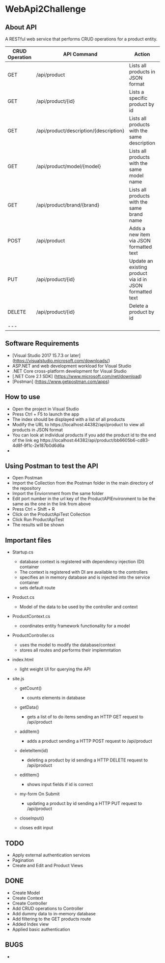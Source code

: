 ﻿# WebApi2Challenge

## About API
A RESTful web service that performs CRUD operations for a product entity.

| CRUD Operation | API Command | Action | Complete |
| -------------- | ----------- | ------ | -------- |
| GET | /api/product | Lists all products in JSON format | - [x] |
| GET | /api/product/{id} | Lists a specific product by id | - [x] |
| GET | /api/product/description/{description} | Lists all products with the same description | - [x] |
| GET | /api/product/model/{model} | Lists all products with the same model name | - [x] |
| GET | /api/product/brand/{brand} | Lists all products with the same brand name | - [x] |
| POST | /api/product | Adds a new item via JSON formatted text | - [x] |
| PUT | /api/product/{id} | Update an existing product via id in JSON formatted text | - [x] |
| DELETE | /api/product/{id} | Delete a product by id | - [x] |
| --- |


## Software Requirements
* [Visual Studio 2017 15.7.3 or later] (https://visualstudio.microsoft.com/downloads/)
* ASP.NET and web development workload for Visual Studio
* .NET Core cross-platform development for Visual Studio
* [.NET Core 2.1 SDK] (https://www.microsoft.com/net/download)
* [Postman] (https://www.getpostman.com/apps)

## How to use
* Open the project in Visual Studio
* Press Ctrl + F5 to launch the app
* The index should be displayed with a list of all products
* Modify the URL to https://localhost:44382/api/product to view all products in JSON format
* You can look at individual products if you add the product id to the end of the link eg https://localhost:44382/api/product/bb6605b6-cd83-4d8f-9f1c-2e187b0d6d6a 
* 

## Using Postman to test the API
* Open Postman
* Import the Collection from the Postman folder in the main directory of the repository
* Import the Enviornment from the same folder
* Edit port number in the url key of the ProductAPIEnvironment to be the same as the one in the link from above
* Press Ctrl + Shift + R
* Click on the ProductApiTest Collection
* Click Run ProductApiTest
* The results will be shown

## Important files
* Startup.cs
	* database context is registered with dependency injection (DI) container
	* The context is registered with DI are available to the controllers
	* specifies an in memory database and is injected into the service container
	* sets default route

* Product.cs
	* Model of the data to be used by the controller and context

* ProductContext.cs
	* coordinates entity framework functionality for a model

* ProductController.cs
	* uses the model to modify the database/context 
	* stores all routes and performs their implemntation

* index.html
	* light weight UI for querying the API

* site.js
	* getCount()
		* counts elements in database
	* getData()
		* gets a list of to do items sending an HTTP GET request to /api/product
	* addItem()
		* adds a product sending a HTTP POST request to /api/product

	* deleteItem(id)
		* deleting a product by id sending a HTTP DELETE request to /api/product
	* editItem()
		* shows input fields if id is correct
	* my-form On Submit
		* updating a product by id sending a HTTP PUT request to /api/product
	* closeInput()
	 * closes edit input

## TODO
* Apply external authentication services
* Pagination
* Create and Edit and Product Views

## DONE
* Create Model
* Create Context
* Create Controller
* Add CRUD operations to Controller
* Add dummy data to in-memory database
* Add filtering to the GET products route
* Added Index view
* Applied basic authentication

## BUGS
* 
